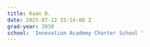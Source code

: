 ```yaml
---
title: Kaan D.
date: 2025-07-12 15:14:00 Z
grad-year: 2030
school: 'Innovation Academy Charter School '
---
```


